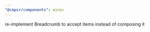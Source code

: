 ```yaml
---
"@cmpsr/components": minor
---
```


re-implement Breadcrumb to accept items instead of composing it
